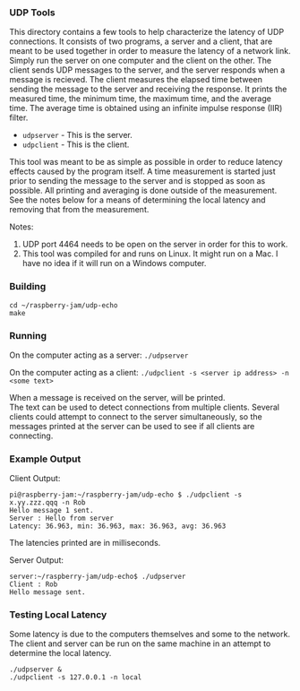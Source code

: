 ### UDP Tools

This directory contains a few tools to help characterize the latency of UDP 
connections.  It consists of two programs,  a server and a client, that are 
meant to be used together in order to measure the latency of a network link.
Simply run the server on one computer and the client on the other.  The client
sends UDP messages to the server, and the server responds when a message is
recieved.  The client measures the elapsed time between sending the message
to the server and receiving the response.  It prints the measured time, the
minimum time, the maximum time, and the average time.  The average time is 
obtained using an infinite impulse response (IIR) filter.

- `udpserver` - This is the server.
- `udpclient` - This is the client.

This tool was meant to be as simple as possible in order to reduce latency 
effects caused by the program itself. A time measurement is started just
prior to sending the message to the server and is stopped as soon as
possible.  All printing and averaging is done outside of the measurement.
See the notes below for a means of determining the local latency and
removing that from the measurement.

Notes: 
1. UDP port 4464 needs to be open on the server in order for this to work.
2. This tool was compiled for and runs on Linux.  It might run on a Mac. 
I have no idea if it will run on a Windows computer.

### Building
```
cd ~/raspberry-jam/udp-echo
make
```

### Running
On the computer acting as a server: `./udpserver`

On the computer acting as a client: `./udpclient -s <server ip address> -n <some text>`

When a message is received on the server, <some text> will be printed.  
The text can be used to detect connections from multiple clients.  Several clients
could attempt to connect to the server simultaneously, so the messages printed at the 
server can be used to see if all clients are connecting.

### Example Output
Client Output:
```
pi@raspberry-jam:~/raspberry-jam/udp-echo $ ./udpclient -s x.yy.zzz.qqq -n Rob
Hello message 1 sent.
Server : Hello from server
Latency: 36.963, min: 36.963, max: 36.963, avg: 36.963
```

The latencies printed are in milliseconds.

Server Output:
```
server:~/raspberry-jam/udp-echo$ ./udpserver
Client : Rob
Hello message sent.
```

### Testing Local Latency
Some latency is due to the computers themselves and some to the network.
The client and server can be run on the same machine in an attempt to 
determine the local latency.

```
./udpserver &
./udpclient -s 127.0.0.1 -n local
```


